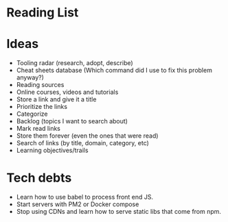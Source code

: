 # Reading List

# Ideas
- Tooling radar (research, adopt, describe)
- Cheat sheets database (Which command did I use to fix this problem anyway?)
- Reading sources
- Online courses, videos and tutorials
- Store a link and give it a title
- Prioritize the links
- Categorize
- Backlog (topics I want to search about)
- Mark read links
- Store them forever (even the ones that were read)
- Search of links (by title, domain, category, etc)
- Learning objectives/trails

# Tech debts
- Learn how to use babel to process front end JS.
- Start servers with PM2 or Docker compose
- Stop using CDNs and learn how to serve static libs that come from npm.
